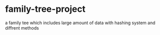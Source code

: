 # family-tree-project
 a family tee which includes large amount of data with hashing system and diffrent methods
